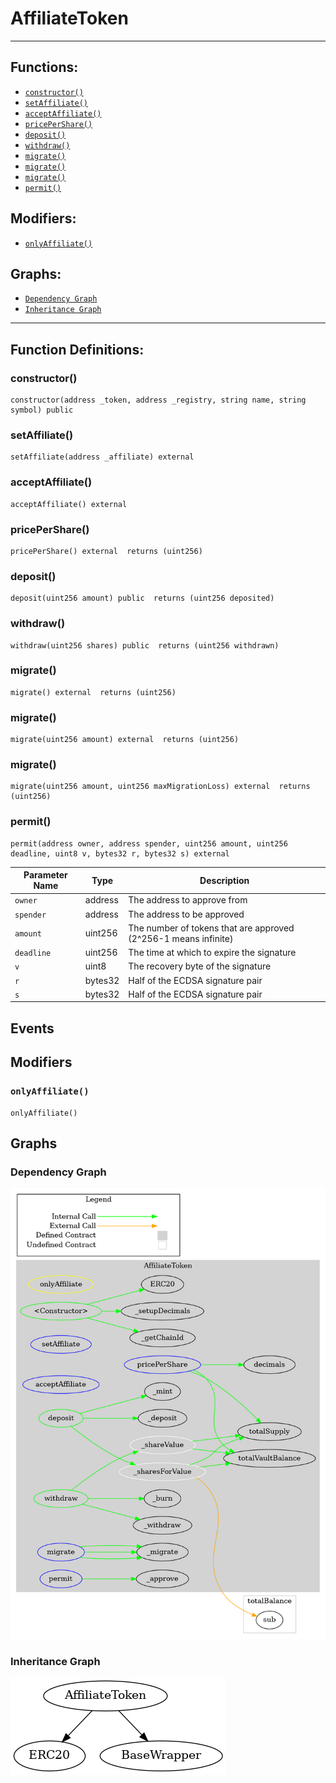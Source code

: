 # AffiliateToken
***
## Functions:
- [`constructor()`](#constructor)
- [`setAffiliate()`](#setaffiliate)
- [`acceptAffiliate()`](#acceptaffiliate)
- [`pricePerShare()`](#pricepershare)
- [`deposit()`](#deposit)
- [`withdraw()`](#withdraw)
- [`migrate()`](#migrate)
- [`migrate()`](#migrate)
- [`migrate()`](#migrate)
- [`permit()`](#permit)
## Modifiers:
- [`onlyAffiliate()`](#onlyaffiliate)
## Graphs:
- [`Dependency Graph`](#dependency-graph)
- [`Inheritance Graph`](#inheritance-graph)
***
## Function Definitions:
###  constructor()
```
constructor(address _token, address _registry, string name, string symbol) public 
```
###  setAffiliate()
```
setAffiliate(address _affiliate) external 
```
###  acceptAffiliate()
```
acceptAffiliate() external 
```
###  pricePerShare()
```
pricePerShare() external  returns (uint256)
```
###  deposit()
```
deposit(uint256 amount) public  returns (uint256 deposited)
```
###  withdraw()
```
withdraw(uint256 shares) public  returns (uint256 withdrawn)
```
###  migrate()
```
migrate() external  returns (uint256)
```
###  migrate()
```
migrate(uint256 amount) external  returns (uint256)
```
###  migrate()
```
migrate(uint256 amount, uint256 maxMigrationLoss) external  returns (uint256)
```
###  permit()
```
permit(address owner, address spender, uint256 amount, uint256 deadline, uint8 v, bytes32 r, bytes32 s) external 
```

| Parameter Name | Type | Description |
|------------|-----| -------|
| `owner`| address| The address to approve from|
| `spender`| address| The address to be approved|
| `amount`| uint256| The number of tokens that are approved (2^256-1 means infinite)|
| `deadline`| uint256| The time at which to expire the signature|
| `v`| uint8| The recovery byte of the signature|
| `r`| bytes32| Half of the ECDSA signature pair|
| `s`| bytes32| Half of the ECDSA signature pair|

## Events
## Modifiers
### `onlyAffiliate()`
```
onlyAffiliate()
```
## Graphs
### Dependency Graph
![Dependency Graph](/docs/images/AffiliateToken_dependency_graph.png)
### Inheritance Graph
![Inheritance Graph](/docs/images/AffiliateToken_inheritance_graph.png)
